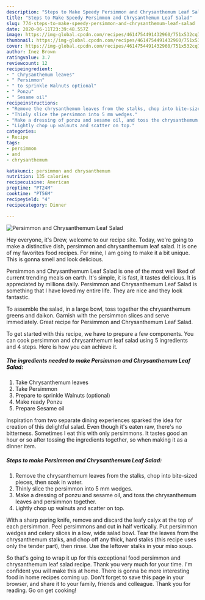 ```yaml
---
description: "Steps to Make Speedy Persimmon and Chrysanthemum Leaf Salad"
title: "Steps to Make Speedy Persimmon and Chrysanthemum Leaf Salad"
slug: 774-steps-to-make-speedy-persimmon-and-chrysanthemum-leaf-salad
date: 2020-06-11T23:39:48.557Z
image: https://img-global.cpcdn.com/recipes/4614754491432960/751x532cq70/persimmon-and-chrysanthemum-leaf-salad-recipe-main-photo.jpg
thumbnail: https://img-global.cpcdn.com/recipes/4614754491432960/751x532cq70/persimmon-and-chrysanthemum-leaf-salad-recipe-main-photo.jpg
cover: https://img-global.cpcdn.com/recipes/4614754491432960/751x532cq70/persimmon-and-chrysanthemum-leaf-salad-recipe-main-photo.jpg
author: Inez Brown
ratingvalue: 3.7
reviewcount: 12
recipeingredient:
- " Chrysanthemum leaves"
- " Persimmon"
- " to sprinkle Walnuts optional"
- " Ponzu"
- " Sesame oil"
recipeinstructions:
- "Remove the chrysanthemum leaves from the stalks, chop into bite-sized pieces, then soak in water."
- "Thinly slice the persimmon into 5 mm wedges."
- "Make a dressing of ponzu and sesame oil, and toss the chrysanthemum leaves and persimmon together."
- "Lightly chop up walnuts and scatter on top."
categories:
- Recipe
tags:
- persimmon
- and
- chrysanthemum

katakunci: persimmon and chrysanthemum 
nutrition: 135 calories
recipecuisine: American
preptime: "PT24M"
cooktime: "PT56M"
recipeyield: "4"
recipecategory: Dinner

---
```



![Persimmon and Chrysanthemum Leaf Salad](https://img-global.cpcdn.com/recipes/4614754491432960/751x532cq70/persimmon-and-chrysanthemum-leaf-salad-recipe-main-photo.jpg)

Hey everyone, it's Drew, welcome to our recipe site. Today, we're going to make a distinctive dish, persimmon and chrysanthemum leaf salad. It is one of my favorites food recipes. For mine, I am going to make it a bit unique. This is gonna smell and look delicious.

Persimmon and Chrysanthemum Leaf Salad is one of the most well liked of current trending meals on earth. It's simple, it is fast, it tastes delicious. It is appreciated by millions daily. Persimmon and Chrysanthemum Leaf Salad is something that I have loved my entire life. They are nice and they look fantastic.

To assemble the salad, in a large bowl, toss together the chrysanthemum greens and daikon. Garnish with the persimmon slices and serve immediately. Great recipe for Persimmon and Chrysanthemum Leaf Salad.


To get started with this recipe, we have to prepare a few components. You can cook persimmon and chrysanthemum leaf salad using 5 ingredients and 4 steps. Here is how you can achieve it.

<!--inarticleads1-->

##### The ingredients needed to make Persimmon and Chrysanthemum Leaf Salad:

1. Take  Chrysanthemum leaves
1. Take  Persimmon
1. Prepare  to sprinkle Walnuts (optional)
1. Make ready  Ponzu
1. Prepare  Sesame oil


Inspiration from two separate dining experiences sparked the idea for creation of this delightful salad. Even though it&#39;s eaten raw, there&#39;s no bitterness. Sometimes I eat this with only persimmons. It tastes good an hour or so after tossing the ingredients together, so when making it as a dinner item. 

<!--inarticleads2-->

##### Steps to make Persimmon and Chrysanthemum Leaf Salad:

1. Remove the chrysanthemum leaves from the stalks, chop into bite-sized pieces, then soak in water.
1. Thinly slice the persimmon into 5 mm wedges.
1. Make a dressing of ponzu and sesame oil, and toss the chrysanthemum leaves and persimmon together.
1. Lightly chop up walnuts and scatter on top.


With a sharp paring knife, remove and discard the leafy calyx at the top of each persimmon. Peel persimmons and cut in half vertically. Put persimmon wedges and celery slices in a low, wide salad bowl. Tear the leaves from the chrysanthemum stalks, and chop off any thick, hard stalks (this recipe uses only the tender part), then rinse. Use the leftover stalks in your miso soup. 

So that's going to wrap it up for this exceptional food persimmon and chrysanthemum leaf salad recipe. Thank you very much for your time. I'm confident you will make this at home. There is gonna be more interesting food in home recipes coming up. Don't forget to save this page in your browser, and share it to your family, friends and colleague. Thank you for reading. Go on get cooking!
